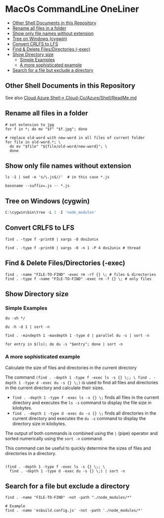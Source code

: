 # MacOs CommandLine OneLiner

<!-- @import "[TOC]" {cmd="toc" depthFrom=2 depthTo=6 orderedList=false} -->

<!-- code_chunk_output -->

- [Other Shell Documents in this Repository](#other-shell-documents-in-this-repository)
- [Rename all files in a folder](#rename-all-files-in-a-folder)
- [Show only file names without extension](#show-only-file-names-without-extension)
- [Tree on Windows (cygwin)](#tree-on-windows-cygwin)
- [Convert CRLFS to LFS](#convert-crlfs-to-lfs)
- [Find & Delete Files/Directories (-exec)](#find--delete-filesdirectories--exec)
- [Show Directory size](#show-directory-size)
  - [Simple Examples](#simple-examples)
  - [A more sophisticated example](#a-more-sophisticated-example)
- [Search for a file but exclude a directory](#search-for-a-file-but-exclude-a-directory)

<!-- /code_chunk_output -->


## Other Shell Documents in this Repository

See also [Cloud Azure Shell-> Cloud-Co/Azure/Shell/ReadMe.md](/Cloud-Co/Azure/Shell/ReadMe.md)

## Rename all files in a folder

```shell
# set extension to jpg
for f in *; do mv "$f" "$f.jpg"; done

# replace old-word with new-word in all files of current folder
for file in old-word.*; \
  do mv "$file" "${file/old-word/new-word}"; \
  done
```

## Show only file names without extension

```shell
ls -1 | sed -e 's/\.js$//'  # in this case *.js

basename --suffix=.js -- *.js
```

## Tree on Windows (cygwin)

```powershell
C:\cygwin\bin\tree -L 2 -I 'node_modules'
```

## Convert CRLFS to LFS

```shell
find . -type f -print0 | xargs -0 dos2unix

find . -type f -print0 | xargs -0 -n 1 -P 4 dos2unix # thread
```

## Find & Delete Files/Directories (-exec)

```shell
find . -name "FILE-TO-FIND" -exec rm -rf {} \; # files & directories
find . -type f -name "FILE-TO-FIND" -exec rm -f {} \; # only files
```

## Show Directory size

### Simple Examples

```shell
du -sh */

du -h -d 1 | sort -n

find . -mindepth 1 -maxdepth 1 -type d | parallel du -s | sort -n

for entry in $(ls); do du -s "$entry"; done | sort -n
```

### A more sophisticated example

Calculate the size of files and directories in the current directory

The command `(find . -depth 1 -type f -exec ls -s {} \;; \ find . -depth 1 -type d -exec du -s {} \;)` is used to find all files and directories in the current directory and calculate their sizes.

- `find . -depth 1 -type f -exec ls -s {} \;` finds all files in the current directory and executes the `ls -s` command to display the file size in kilobytes.
- `find . -depth 1 -type d -exec du -s {} \;` finds all directories in the current directory and executes the `du -s` command to display the directory size in kilobytes.

The output of both commands is combined using the `|` (pipe) operator and sorted numerically using the `sort -n` command.

This command can be useful to quickly determine the sizes of files and directories in a directory.

```shell

(find . -depth 1 -type f -exec ls -s {} \;; \
  find . -depth 1 -type d -exec du -s {} \;) | sort -n

```

## Search for a file but exclude a directory

```shell
find . -name "FILE-TO-FIND" -not -path "./node_modules/*"

# Example
find . -name 'esbuild.config.js' -not -path './node_modules/*'
```
